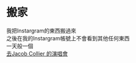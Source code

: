 # 搬家
我把Instargram的東西搬過來  
之後在我的Instargram帳號上不會看到其他任何東西  
一天般一個  
[去Jacob Collier 的演唱會](https://blogbywyatt.vercel.app/blog/2025/05/23/Jacob'c%20concert)

